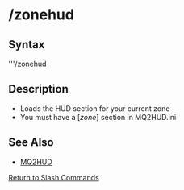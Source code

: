 # /zonehud

## Syntax

'''/zonehud

## Description

* Loads the HUD section for your current zone
* You must have a \[_zone_\] section in MQ2HUD.ini

## See Also

* [MQ2HUD](./)

[Return to Slash Commands](../../../commands/slash-commands/)

